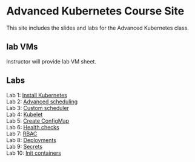 # Advanced Kubernetes Course Site

This site includes the slides and labs for the Advanced Kubernetes class. 


## lab VMs  
[//]: # (https://docs.google.com/spreadsheets/d/1psMAAPxgHq9wpZVftao9UT8MIWR1xljq-WB8aOiVBRI/edit?usp=sharing)  
Instructor will provide lab VM sheet.

## Labs

Lab 1: [Install Kubernetes](labs/01-install-k8s/)  
Lab 2: [Advanced scheduling](labs/02-affinity/)  
Lab 3: [Custom scheduler](labs/03-scheduler/)  
Lab 4: [Kubelet](labs/04-kubelet/)  
Lab 5: [Create ConfigMap](labs/05-configmap/)  
Lab 6: [Health checks](labs/06-networking/)  
Lab 7: [RBAC](labs/07-rbac/)  
Lab 8: [Deployments](labs/08-deployments/)  
Lab 9: [Secrets](labs/09-secrets/)  
Lab 10: [Init containers](labs/10-init/)  


